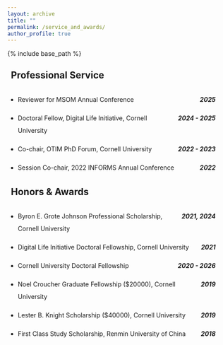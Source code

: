 ```yaml
---
layout: archive
title: ""
permalink: /service_and_awards/
author_profile: true
---
```


{% include base_path %}

<style>
  /* Page-level settings */
  .service_and_awards-page{
    line-height: 2;          /* 2× spacing */
    max-width: 1000px;       /* keep content to 1000px */
    margin: 0;               /* keep content flush-left (not centered) */
    padding-right: 2rem;     /* tiny breathing room on very small screens */
  }

  /* Subsection headings */
  .service_and_awards-page h2{
    margin: 1.25rem 0.5rem;
    line-height: 2;
  }

  /* Two-column rows: left wraps, right hugs */
  .twocol{
    display: grid;
    grid-template-columns: 1fr auto;
    align-items: baseline;
    gap: .25rem 1rem;
    margin: .25rem 0;
  }
  /* Safari: allow wrapping */
  .twocol .left{
    min-width: 0;
  }          
  /* keep dates on one line */
  .twocol .right{
    white-space: nowrap;                   
    text-align: right;
  }

  /* Light spacing between logical blocks */
  .block + .block{ margin-top: .75rem; }

  /* Mobile: stack columns */
  @media (max-width: 600px){
    .twocol{ grid-template-columns: 1fr; }
    .twocol .right{ text-align: left; }
  }
</style>

<div class="service_and_awards-page">

  <h2>Professional Service</h2>

  <div class="block">
    <ul class="sublist">
      <li>
        <div class="twocol">
          <span class="left">Reviewer for MSOM Annual Conference</span>
          <span class="right"><strong><em>2025</em></strong></span>
        </div>
      </li>
    </ul>
  </div>
  <div class="block">
    <ul class="sublist">
      <li>
        <div class="twocol">
          <span class="left">Doctoral Fellow, Digital Life Initiative, Cornell University</span>
          <span class="right"><strong><em>2024 - 2025</em></strong></span>
        </div>
      </li>
    </ul>
  </div>
  <div class="block">
    <ul class="sublist">
      <li>
        <div class="twocol">
          <span class="left">Co-chair, OTIM PhD Forum, Cornell University</span>
          <span class="right"><strong><em>2022 - 2023</em></strong></span>
        </div>
      </li>
    </ul>
  </div>
  <div class="block">
    <ul class="sublist">
      <li>
        <div class="twocol">
          <span class="left">Session Co-chair, 2022 INFORMS Annual Conference</span>
          <span class="right"><strong><em>2022</em></strong></span>
        </div>
      </li>
    </ul>
  </div>


  <h2>Honors &amp; Awards</h2>

  <div class="block">
    <ul class="sublist">
      <li>
        <div class="twocol">
          <span class="left">Byron E. Grote Johnson Professional Scholarship, Cornell University</span>
          <span class="right"><strong><em>2021, 2024</em></strong></span>
        </div>
      </li>
    </ul>
  </div>
  <div class="block">
    <ul class="sublist">
      <li>
        <div class="twocol">
          <span class="left">Digital Life Initiative Doctoral Fellowship, Cornell University</span>
          <span class="right"><strong><em>2021</em></strong></span>
        </div>
      </li>
    </ul>
  </div>
  <div class="block">
    <ul class="sublist">
      <li>
        <div class="twocol">
          <span class="left">Cornell University Doctoral Fellowship</span>
          <span class="right"><strong><em>2020 - 2026</em></strong></span>
        </div>
      </li>
    </ul>
  </div>
  <div class="block">
    <ul class="sublist">
      <li>
        <div class="twocol">
          <span class="left">Noel Croucher Graduate Fellowship ($20000), Cornell University</span>
          <span class="right"><strong><em>2019</em></strong></span>
        </div>
      </li>
    </ul>
  </div>
  <div class="block">
    <ul class="sublist">
      <li>
        <div class="twocol">
          <span class="left">Lester B. Knight Scholarship ($40000), Cornell University</span>
          <span class="right"><strong><em>2019</em></strong></span>
        </div>
      </li>
    </ul>
  </div>
  <div class="block">
    <ul class="sublist">
      <li>
        <div class="twocol">
          <span class="left">First Class Study Scholarship, Renmin University of China</span>
          <span class="right"><strong><em>2018</em></strong></span>
        </div>
      </li>
    </ul>
  </div>
  
</div>